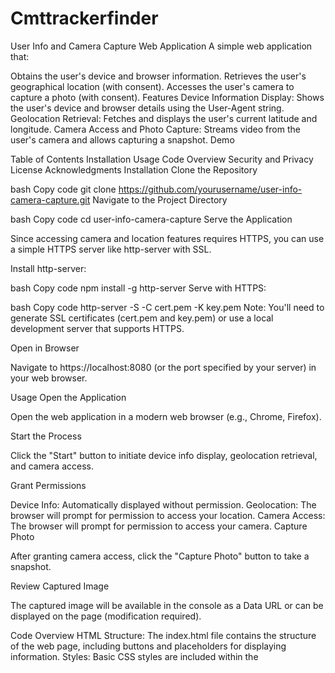 # Cmttrackerfinder

User Info and Camera Capture Web Application
A simple web application that:

Obtains the user's device and browser information.
Retrieves the user's geographical location (with consent).
Accesses the user's camera to capture a photo (with consent).
Features
Device Information Display: Shows the user's device and browser details using the User-Agent string.
Geolocation Retrieval: Fetches and displays the user's current latitude and longitude.
Camera Access and Photo Capture: Streams video from the user's camera and allows capturing a snapshot.
Demo

Table of Contents
Installation
Usage
Code Overview
Security and Privacy
License
Acknowledgments
Installation
Clone the Repository

bash
Copy code
git clone https://github.com/yourusername/user-info-camera-capture.git
Navigate to the Project Directory

bash
Copy code
cd user-info-camera-capture
Serve the Application

Since accessing camera and location features requires HTTPS, you can use a simple HTTPS server like http-server with SSL.

Install http-server:

bash
Copy code
npm install -g http-server
Serve with HTTPS:

bash
Copy code
http-server -S -C cert.pem -K key.pem
Note: You'll need to generate SSL certificates (cert.pem and key.pem) or use a local development server that supports HTTPS.

Open in Browser

Navigate to https://localhost:8080 (or the port specified by your server) in your web browser.

Usage
Open the Application

Open the web application in a modern web browser (e.g., Chrome, Firefox).

Start the Process

Click the "Start" button to initiate device info display, geolocation retrieval, and camera access.

Grant Permissions

Device Info: Automatically displayed without permission.
Geolocation: The browser will prompt for permission to access your location.
Camera Access: The browser will prompt for permission to access your camera.
Capture Photo

After granting camera access, click the "Capture Photo" button to take a snapshot.

Review Captured Image

The captured image will be available in the console as a Data URL or can be displayed on the page (modification required).

Code Overview
HTML Structure: The index.html file contains the structure of the web page, including buttons and placeholders for displaying information.
Styles: Basic CSS styles are included within the <style> tags to format the video stream and canvas.
JavaScript Functionality:
Device Information: Retrieved using navigator.userAgent.
Geolocation: Accessed via navigator.geolocation.getCurrentPosition().
Camera Access: Implemented using navigator.mediaDevices.getUserMedia().
Photo Capture: Utilizes a hidden <canvas> element to capture and process the image from the video stream.
Security and Privacy
User Consent: The application requests explicit permission before accessing location and camera.
Data Handling: No personal data is sent to a server in this implementation. All data stays within the user's browser.
HTTPS Requirement: Accessing camera and location features requires serving the application over HTTPS for security reasons.
Privacy Compliance: If modifying the application to send data to a server, ensure compliance with privacy laws like GDPR and CCPA. Always inform users about data collection and usage.

Acknowledgments
Inspired by examples and documentation from Mozilla Developer Network (MDN) and W3Schools.

For complete system ( 700 USD ) files contact tg: @AllenMcRoss
